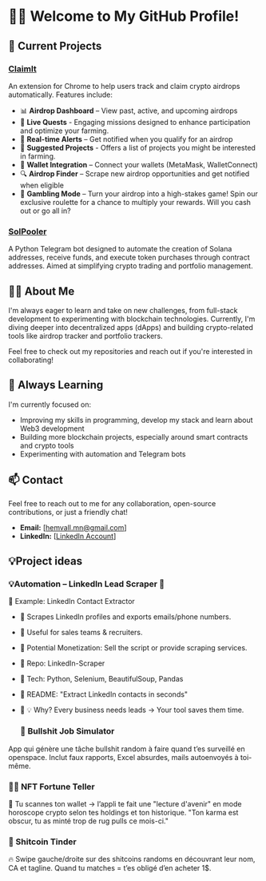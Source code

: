 # 👨‍💻 Welcome to My GitHub Profile! 

## 🚀 Current Projects
 
### [ClaimIt](https://github.com/hemvall/ClaimIt)
An extension for Chrome to help users track and claim crypto airdrops automatically. Features include:
- 📊 **Airdrop Dashboard** – View past, active, and upcoming airdrops
- 🎯 **Live Quests** - Engaging missions designed to enhance participation and optimize your farming.
- 🔔 **Real-time Alerts** – Get notified when you qualify for an airdrop
- 🌱 **Suggested Projects** - Offers a list of projects you might be interested in farming.
- 🔗 **Wallet Integration** – Connect your wallets (MetaMask, WalletConnect)
- 🔍 **Airdrop Finder** – Scrape new airdrop opportunities and get notified when eligible
- 🎰 **Gambling Mode** – Turn your airdrop into a high-stakes game! Spin our exclusive roulette for a chance to multiply your rewards. Will you cash out or go all in?


### [SolPooler](https://github.com/hemvall/sol-pooler-telegram-bot)
A Python Telegram bot designed to automate the creation of Solana addresses, receive funds, and execute token purchases through contract addresses. Aimed at simplifying crypto trading and portfolio management.


## 👨‍💻 About Me

I'm always eager to learn and take on new challenges, from full-stack development to experimenting with blockchain technologies. Currently, I'm diving deeper into decentralized apps (dApps) and building crypto-related tools like airdrop tracker and portfolio trackers.

Feel free to check out my repositories and reach out if you're interested in collaborating!

## 🌱 Always Learning

I'm currently focused on:
- Improving my skills in programming, develop my stack and learn about Web3 development
- Building more blockchain projects, especially around smart contracts and crypto tools
- Experimenting with automation and Telegram bots

## 📫 Contact

Feel free to reach out to me for any collaboration, open-source contributions, or just a friendly chat!

- **Email:** [hemvall.mn@gmail.com]
- **LinkedIn:** [[LinkedIn Account](https://www.linkedin.com/in/louis-serrano-842b09222/)]

## 💡Project ideas
  ###  💡Automation – LinkedIn Lead Scraper 💼
📌 Example: LinkedIn Contact Extractor
- 🔹 Scrapes LinkedIn profiles and exports emails/phone numbers.
- 🔹 Useful for sales teams & recruiters.
- 🔹 Potential Monetization: Sell the script or provide scraping services.
- 🔹 Repo: LinkedIn-Scraper
- 🔹 Tech: Python, Selenium, BeautifulSoup, Pandas
- 🔹 README: "Extract LinkedIn contacts in seconds"
- 🔹 💡 Why? Every business needs leads → Your tool saves them time.

  ### 🥸 Bullshit Job Simulator
App qui génère une tâche bullshit random à faire quand t’es surveillé en openspace. Inclut faux rapports, Excel absurdes, mails autoenvoyés à toi-même.
  ### 🧙‍♂️ NFT Fortune Teller
🔮 Tu scannes ton wallet → l’appli te fait une "lecture d'avenir" en mode horoscope crypto selon tes holdings et ton historique.
"Ton karma est obscur, tu as minté trop de rug pulls ce mois-ci."
  ### 💩 Shitcoin Tinder
🔥 Swipe gauche/droite sur des shitcoins randoms en découvrant leur nom, CA et tagline. Quand tu matches = t’es obligé d’en acheter 1$.

